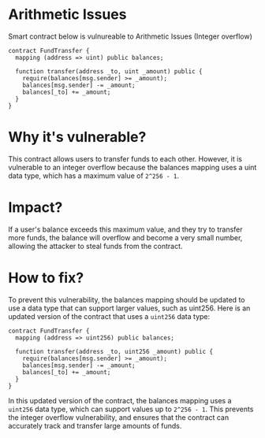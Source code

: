 # Arithmetic Issues

Smart contract below is vulnureable to Arithmetic Issues (Integer overflow)

```solidity
contract FundTransfer {
  mapping (address => uint) public balances;

  function transfer(address _to, uint _amount) public {
    require(balances[msg.sender] >= _amount);
    balances[msg.sender] -= _amount;
    balances[_to] += _amount;
  }
}
```

# Why it's vulnerable?
This contract allows users to transfer funds to each other. However, it is vulnerable to an integer overflow because the balances mapping uses a uint data type, which has a maximum value of ```2^256 - 1```.

# Impact?
If a user's balance exceeds this maximum value, and they try to transfer more funds, the balance will overflow and become a very small number, allowing the attacker to steal funds from the contract.

# How to fix?
To prevent this vulnerability, the balances mapping should be updated to use a data type that can support larger values, such as uint256. Here is an updated version of the contract that uses a ```uint256``` data type:

```solidity
contract FundTransfer {
  mapping (address => uint256) public balances;

  function transfer(address _to, uint256 _amount) public {
    require(balances[msg.sender] >= _amount);
    balances[msg.sender] -= _amount;
    balances[_to] += _amount;
  }
}
```

In this updated version of the contract, the balances mapping uses a ```uint256``` data type, which can support values up to ```2^256 - 1```. This prevents the integer overflow vulnerability, and ensures that the contract can accurately track and transfer large amounts of funds.
